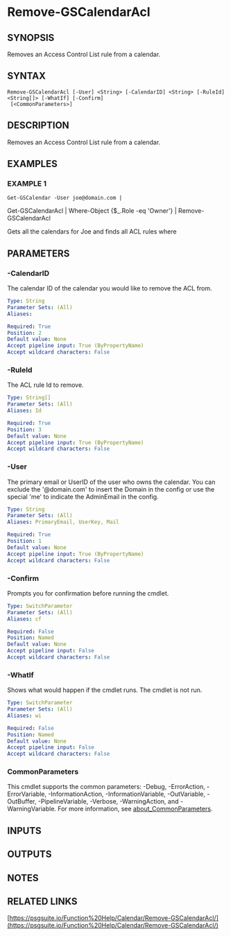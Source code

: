 # Remove-GSCalendarAcl

## SYNOPSIS
Removes an Access Control List rule from a calendar.

## SYNTAX

```
Remove-GSCalendarAcl [-User] <String> [-CalendarID] <String> [-RuleId] <String[]> [-WhatIf] [-Confirm]
 [<CommonParameters>]
```

## DESCRIPTION
Removes an Access Control List rule from a calendar.

## EXAMPLES

### EXAMPLE 1
```
Get-GSCalendar -User joe@domain.com |
```

Get-GSCalendarAcl |
    Where-Object {$_.Role -eq 'Owner'} |
    Remove-GSCalendarAcl

Gets all the calendars for Joe and finds all ACL rules where

## PARAMETERS

### -CalendarID
The calendar ID of the calendar you would like to remove the ACL from.

```yaml
Type: String
Parameter Sets: (All)
Aliases:

Required: True
Position: 2
Default value: None
Accept pipeline input: True (ByPropertyName)
Accept wildcard characters: False
```

### -RuleId
The ACL rule Id to remove.

```yaml
Type: String[]
Parameter Sets: (All)
Aliases: Id

Required: True
Position: 3
Default value: None
Accept pipeline input: True (ByPropertyName)
Accept wildcard characters: False
```

### -User
The primary email or UserID of the user who owns the calendar.
You can exclude the '@domain.com' to insert the Domain in the config or use the special 'me' to indicate the AdminEmail in the config.

```yaml
Type: String
Parameter Sets: (All)
Aliases: PrimaryEmail, UserKey, Mail

Required: True
Position: 1
Default value: None
Accept pipeline input: True (ByPropertyName)
Accept wildcard characters: False
```

### -Confirm
Prompts you for confirmation before running the cmdlet.

```yaml
Type: SwitchParameter
Parameter Sets: (All)
Aliases: cf

Required: False
Position: Named
Default value: None
Accept pipeline input: False
Accept wildcard characters: False
```

### -WhatIf
Shows what would happen if the cmdlet runs.
The cmdlet is not run.

```yaml
Type: SwitchParameter
Parameter Sets: (All)
Aliases: wi

Required: False
Position: Named
Default value: None
Accept pipeline input: False
Accept wildcard characters: False
```

### CommonParameters
This cmdlet supports the common parameters: -Debug, -ErrorAction, -ErrorVariable, -InformationAction, -InformationVariable, -OutVariable, -OutBuffer, -PipelineVariable, -Verbose, -WarningAction, and -WarningVariable. For more information, see [about_CommonParameters](http://go.microsoft.com/fwlink/?LinkID=113216).

## INPUTS

## OUTPUTS

## NOTES

## RELATED LINKS

[https://psgsuite.io/Function%20Help/Calendar/Remove-GSCalendarAcl/](https://psgsuite.io/Function%20Help/Calendar/Remove-GSCalendarAcl/)

